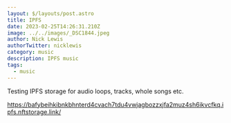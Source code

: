 ```yaml
---
layout: $/layouts/post.astro
title: IPFS
date: 2023-02-25T14:26:31.210Z
image: ../../images/_DSC1844.jpeg
author: Nick Lewis
authorTwitter: nicklewis
category: music
description: IPFS music
tags:
  - music
---
```

Testing IPFS storage for audio loops, tracks, whole songs etc.

https://bafybeihkibnkbhnterd4cvach7tdu4vwjagbozzxjfa2muz4sh6ikvcfkq.ipfs.nftstorage.link/